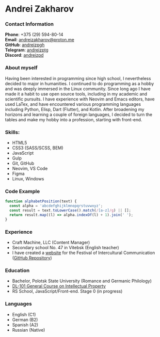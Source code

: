 # Andrei Zakharov

### Contact Information
**Phone**: +375 (29) 594-80-14<br>
**Email**: andreizakharov@proton.me<br>
**GitHub**: [andreizpgh](https://github.com/andreizpgh)<br>
**Telegram**: [andreizptg](https://t.me/andreizptg)<br>
**Discord**: [andreizpd](https://discordapp.com/users/andreizpd)

### About myself
Having been interested in programming since high school, I nevertheless decided to major in humanities. I continued to do programming as a hobby and was deeply immersed in the Linux community. Since long ago I have made it a habit to use open source tools, including in my academic and scientific pursuits. I have experience with Neovim and Emacs editors, have used LaTex, and have encountered various programming languages including Python, Elisp, Dart (Flutter), and Kotlin. After broadening my horizons and learning a couple of foreign languages, I decided to turn the tables and make my hobby into a profession, starting with front-end.

### Skills:
- HTML5
- CSS3 (SASS/SCSS, BEM)
- JavaScript
- Gulp
- Git, GitHub
- Neovim, VS Code
- Figma
- Linux, Windows

### Code Example
``` js
function alphabetPosition(text) {
  const alpha = 'abcdefghijklmnopqrstuvwxyz';
  const result = text.toLowerCase().match(/[a-z]/g) || [];
  return result.map((l) => alpha.indexOf(l) + 1).join(' ');
}
```

### Experience
- Craft Machine, LLC (Content Manager)
- Secondary school No. 47 in Vitebsk (English teacher)
- I have created a [website](https://andreizpgh.github.io/school-project/) for the Festival of Intercultural Communication ([GitHub Repository](https://github.com/andreizpgh/school-project))


### Education
- Bachelor, Polotsk State University (Romance and Germanic Philology)
- [DL-101 General Course on Intellectual Property](https://welc.wipo.int/lms/verify/index.php?q=eLUpRcpWBb)
- RS School, JavaScript/Front-end. Stage 0 (in progress)

### Languages
- English (C1)
- German (B2)
- Spanish (A2)
- Russian (Native)
